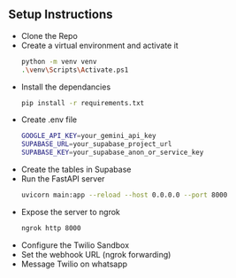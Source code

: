 ## Setup Instructions
- Clone the Repo
- Create a virtual environment and activate it
  ``` bash
  python -m venv venv
  .\venv\Scripts\Activate.ps1
  ```
- Install the dependancies
  ``` bash
  pip install -r requirements.txt
  ```
- Create .env file
  ``` bash
  GOOGLE_API_KEY=your_gemini_api_key
  SUPABASE_URL=your_supabase_project_url
  SUPABASE_KEY=your_supabase_anon_or_service_key

  ```
- Create the tables in Supabase
- Run the FastAPI server
  ``` bash
  uvicorn main:app --reload --host 0.0.0.0 --port 8000

  ```
- Expose the server to ngrok
  ``` bash
  ngrok http 8000

  ```
- Configure the Twilio Sandbox
- Set the webhook URL (ngrok forwarding)
- Message Twilio on whatsapp
